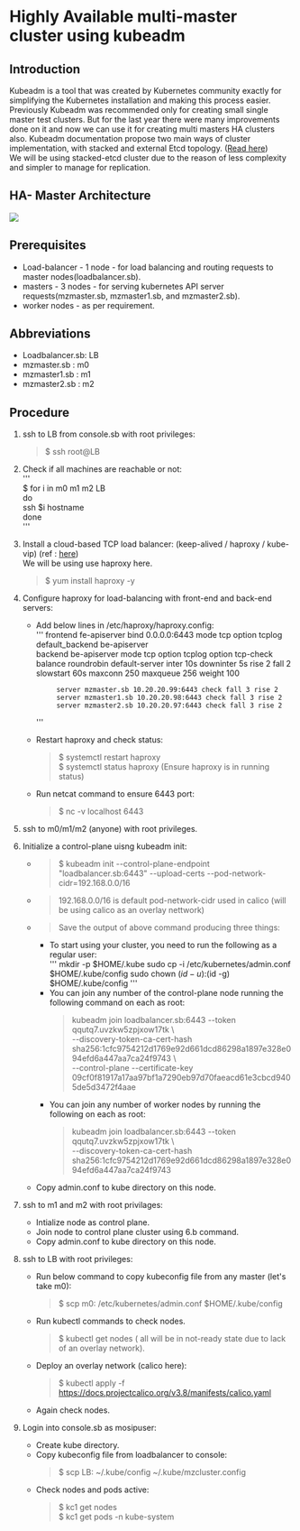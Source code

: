 # Highly Available multi-master cluster using kubeadm

## Introduction

Kubeadm is a tool that was created by Kubernetes community exactly for simplifying the Kubernetes installation and making this process easier. Previously Kubeadm was recommended only for creating small single master test clusters. But for the last year there were many improvements done on it and now we can use it for creating multi masters HA clusters also. Kubeadm documentation propose two main ways of cluster implementation, with stacked and external Etcd topology. ([Read here](https://kubernetes.io/docs/setup/production-environment/tools/kubeadm/ha-topology/))  
We will be using stacked-etcd cluster due to the reason of less complexity and simpler to manage for replication.

## HA- Master Architecture

![](https://d33wubrfki0l68.cloudfront.net/d1411cded83856552f37911eb4522d9887ca4e83/b94b2/images/kubeadm/kubeadm-ha-topology-stacked-etcd.svg)

## Prerequisites

- Load-balancer - 1 node - for load balancing and routing requests to master nodes(loadbalancer.sb).  
- masters - 3 nodes - for serving kubernetes API server requests(mzmaster.sb, mzmaster1.sb, and mzmaster2.sb).    
- worker nodes - as per requirement.  

## Abbreviations

- Loadbalancer.sb: LB
- mzmaster.sb : m0
- mzmaster1.sb : m1
- mzmaster2.sb : m2

## Procedure

1. ssh to LB from console.sb with root privileges:  
	> $ ssh root@LB  
2. Check if all machines are reachable or not:  
	'''  
	    $ for i in m0 m1 m2 LB  
            do  
	    ssh $i hostname  
            done  
	'''

3. Install a cloud-based TCP load balancer: (keep-alived / haproxy / kube-vip) (ref : [here](https://github.com/kubernetes/kubeadm/blob/master/docs/ha-considerations.md))  
   We will be using use haproxy here.  
	> $ yum install haproxy -y

4. Configure haproxy for load-balancing with front-end and back-end servers:  
	- Add below lines in /etc/haproxy/haproxy.config:  
		'''
		frontend fe-apiserver
	      	   bind 0.0.0.0:6443
	  	   mode tcp
   	   	   option tcplog
   	   	   default_backend be-apiserver  
		backend be-apiserver
		   mode tcp
		   option tcplog
		   option tcp-check
		   balance roundrobin
		   default-server inter 10s downinter 5s rise 2 fall 2 slowstart 60s maxconn 250 maxqueue 256 weight 100

		       server mzmaster.sb 10.20.20.99:6443 check fall 3 rise 2
		       server mzmaster1.sb 10.20.20.98:6443 check fall 3 rise 2
		       server mzmaster2.sb 10.20.20.97:6443 check fall 3 rise 2  
		'''    

	- Restart haproxy and check status:  
		> $ systemctl restart haproxy  
		> $ systemctl status haproxy (Ensure haproxy is in running status)  
	- Run netcat command to ensure 6443 port:  
		> $ nc -v localhost 6443  

5. ssh to m0/m1/m2 (anyone) with root privileges.  
6. Initialize a control-plane uisng kubeadm init:  
	- > $ kubeadm init --control-plane-endpoint "loadbalancer.sb:6443" --upload-certs --pod-network-cidr=192.168.0.0/16  
	- > 192.168.0.0/16 is default pod-network-cidr used in calico (will be using calico as an overlay nettwork)  
	- > Save the output of above command producing three things:
	  - To start using your cluster, you need to run the following as a regular user:  
		'''
			mkdir -p $HOME/.kube
			sudo cp -i /etc/kubernetes/admin.conf $HOME/.kube/config
			sudo chown $(id -u):$(id -g) $HOME/.kube/config
		'''
	  - You can join any number of the control-plane node running the following command on each as root:  
		  > kubeadm join loadbalancer.sb:6443 --token qqutq7.uvzkw5zpjxow17tk \  
    			--discovery-token-ca-cert-hash   sha256:1cfc9754212d1769e92d661dcd86298a1897e328e094efd6a447aa7ca24f9743 \  
    			--control-plane --certificate-key 09cf0f81917a17aa97bf1a7290eb97d70faeacd61e3cbcd9405de5d3472f4aae  
	  - You can join any number of worker nodes by running the following on each as root:  
		  > kubeadm join loadbalancer.sb:6443 --token qqutq7.uvzkw5zpjxow17tk \  
    			--discovery-token-ca-cert-hash   sha256:1cfc9754212d1769e92d661dcd86298a1897e328e094efd6a447aa7ca24f9743  
	- Copy admin.conf to kube directory on this node.  

7. ssh to m1 and m2 with root privilages:  
	- Intialize node as control plane.  
	- Join node to control plane cluster using 6.b command.  
	- Copy admin.conf to kube directory on this node.  

8. ssh to LB with root privileges:  
	- Run below command to copy kubeconfig file from any master (let's take m0):  
		> $ scp m0: /etc/kubernetes/admin.conf $HOME/.kube/config  
	- Run kubectl commands to check nodes.  
		> $ kubectl get nodes ( all will be in not-ready state due to lack of an overlay network).  
	- Deploy an overlay network (calico here):  
		> $ kubectl apply -f https://docs.projectcalico.org/v3.8/manifests/calico.yaml  
	- Again check nodes.  

9. Login into console.sb as mosipuser:  
	- Create kube directory.  
	- Copy kubeconfig file from loadbalancer to console:  
		> $ scp LB: ~/.kube/config ~/.kube/mzcluster.config  
	- Check nodes and pods active:  
		> $ kc1 get nodes  
		> $ kc1 get pods -n kube-system
